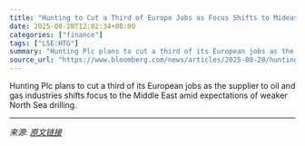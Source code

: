 ```yaml
---
title: "Hunting to Cut a Third of Europe Jobs as Focus Shifts to Mideast"
date: 2025-08-28T12:02:34+08:00
categories: ["finance"]
tags: ["LSE:HTG"]
summary: "Hunting Plc plans to cut a third of its European jobs as the supplier to oil and gas industries shifts focus to the Middle East amid expectations of weaker North Sea drilling."
source_url: "https://www.bloomberg.com/news/articles/2025-08-28/hunting-to-cut-a-third-of-europe-jobs-as-focus-shifts-to-mideast"
---
```


Hunting Plc plans to cut a third of its European jobs as the supplier to oil and gas industries shifts focus to the Middle East amid expectations of weaker North Sea drilling.

---

*来源: [原文链接](https://www.bloomberg.com/news/articles/2025-08-28/hunting-to-cut-a-third-of-europe-jobs-as-focus-shifts-to-mideast)*
